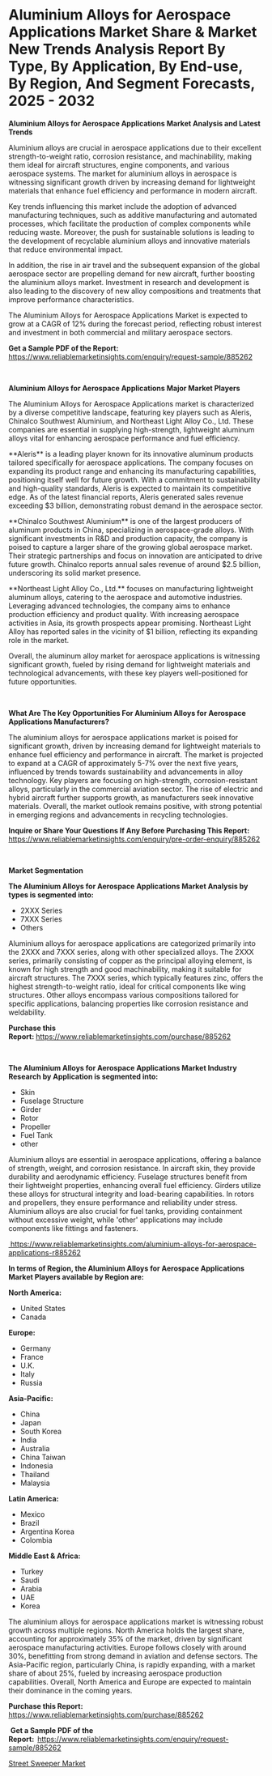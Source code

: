 <p><h1>Aluminium Alloys for Aerospace Applications Market Share & Market New Trends Analysis Report By Type, By Application, By End-use, By Region, And Segment Forecasts, 2025 - 2032</h1></p><p><strong>Aluminium Alloys for Aerospace Applications Market Analysis and Latest Trends</strong></p>
<p><p>Aluminium alloys are crucial in aerospace applications due to their excellent strength-to-weight ratio, corrosion resistance, and machinability, making them ideal for aircraft structures, engine components, and various aerospace systems. The market for aluminium alloys in aerospace is witnessing significant growth driven by increasing demand for lightweight materials that enhance fuel efficiency and performance in modern aircraft. </p><p>Key trends influencing this market include the adoption of advanced manufacturing techniques, such as additive manufacturing and automated processes, which facilitate the production of complex components while reducing waste. Moreover, the push for sustainable solutions is leading to the development of recyclable aluminium alloys and innovative materials that reduce environmental impact. </p><p>In addition, the rise in air travel and the subsequent expansion of the global aerospace sector are propelling demand for new aircraft, further boosting the aluminium alloys market. Investment in research and development is also leading to the discovery of new alloy compositions and treatments that improve performance characteristics.</p><p>The Aluminium Alloys for Aerospace Applications Market is expected to grow at a CAGR of 12% during the forecast period, reflecting robust interest and investment in both commercial and military aerospace sectors.</p></p>
<p><strong>Get a Sample PDF of the Report:&nbsp;</strong> <a href="https://www.reliablemarketinsights.com/enquiry/request-sample/885262?utm_campaign=3031&utm_medium=2&utm_source=Github&utm_content=ia&utm_term=30032025&utm_id=aluminium-alloys-for-aerospace-applications">https://www.reliablemarketinsights.com/enquiry/request-sample/885262</a></p>
<p>&nbsp;</p>
<p><strong>Aluminium Alloys for Aerospace Applications Major Market Players</strong></p>
<p><p>The Aluminium Alloys for Aerospace Applications market is characterized by a diverse competitive landscape, featuring key players such as Aleris, Chinalco Southwest Aluminium, and Northeast Light Alloy Co., Ltd. These companies are essential in supplying high-strength, lightweight aluminum alloys vital for enhancing aerospace performance and fuel efficiency.</p><p>**Aleris** is a leading player known for its innovative aluminum products tailored specifically for aerospace applications. The company focuses on expanding its product range and enhancing its manufacturing capabilities, positioning itself well for future growth. With a commitment to sustainability and high-quality standards, Aleris is expected to maintain its competitive edge. As of the latest financial reports, Aleris generated sales revenue exceeding $3 billion, demonstrating robust demand in the aerospace sector.</p><p>**Chinalco Southwest Aluminium** is one of the largest producers of aluminum products in China, specializing in aerospace-grade alloys. With significant investments in R&D and production capacity, the company is poised to capture a larger share of the growing global aerospace market. Their strategic partnerships and focus on innovation are anticipated to drive future growth. Chinalco reports annual sales revenue of around $2.5 billion, underscoring its solid market presence.</p><p>**Northeast Light Alloy Co., Ltd.** focuses on manufacturing lightweight aluminum alloys, catering to the aerospace and automotive industries. Leveraging advanced technologies, the company aims to enhance production efficiency and product quality. With increasing aerospace activities in Asia, its growth prospects appear promising. Northeast Light Alloy has reported sales in the vicinity of $1 billion, reflecting its expanding role in the market.</p><p>Overall, the aluminum alloy market for aerospace applications is witnessing significant growth, fueled by rising demand for lightweight materials and technological advancements, with these key players well-positioned for future opportunities.</p></p>
<p>&nbsp;</p>
<p><strong>What Are The Key Opportunities For Aluminium Alloys for Aerospace Applications Manufacturers?</strong></p>
<p><p>The aluminium alloys for aerospace applications market is poised for significant growth, driven by increasing demand for lightweight materials to enhance fuel efficiency and performance in aircraft. The market is projected to expand at a CAGR of approximately 5-7% over the next five years, influenced by trends towards sustainability and advancements in alloy technology. Key players are focusing on high-strength, corrosion-resistant alloys, particularly in the commercial aviation sector. The rise of electric and hybrid aircraft further supports growth, as manufacturers seek innovative materials. Overall, the market outlook remains positive, with strong potential in emerging regions and advancements in recycling technologies.</p></p>
<p><strong>Inquire or Share Your Questions If Any Before Purchasing This Report:</strong> <a href="https://www.reliablemarketinsights.com/enquiry/pre-order-enquiry/885262?utm_campaign=3031&utm_medium=2&utm_source=Github&utm_content=ia&utm_term=30032025&utm_id=aluminium-alloys-for-aerospace-applications">https://www.reliablemarketinsights.com/enquiry/pre-order-enquiry/885262</a></p>
<p>&nbsp;</p>
<p><strong>Market Segmentation</strong></p>
<p><strong>The Aluminium Alloys for Aerospace Applications Market Analysis by types is segmented into:</strong></p>
<p><ul><li>2XXX Series</li><li>7XXX Series</li><li>Others</li></ul></p>
<p><p>Aluminium alloys for aerospace applications are categorized primarily into the 2XXX and 7XXX series, along with other specialized alloys. The 2XXX series, primarily consisting of copper as the principal alloying element, is known for high strength and good machinability, making it suitable for aircraft structures. The 7XXX series, which typically features zinc, offers the highest strength-to-weight ratio, ideal for critical components like wing structures. Other alloys encompass various compositions tailored for specific applications, balancing properties like corrosion resistance and weldability.</p></p>
<p><strong>Purchase this Report:&nbsp;</strong><a href="https://www.reliablemarketinsights.com/purchase/885262?utm_campaign=3031&utm_medium=2&utm_source=Github&utm_content=ia&utm_term=30032025&utm_id=aluminium-alloys-for-aerospace-applications">https://www.reliablemarketinsights.com/purchase/885262</a></p>
<p>&nbsp;</p>
<p><strong>The Aluminium Alloys for Aerospace Applications Market Industry Research by Application is segmented into:</strong></p>
<p><ul><li>Skin</li><li>Fuselage Structure</li><li>Girder</li><li>Rotor</li><li>Propeller</li><li>Fuel Tank</li><li>other</li></ul></p>
<p><p>Aluminium alloys are essential in aerospace applications, offering a balance of strength, weight, and corrosion resistance. In aircraft skin, they provide durability and aerodynamic efficiency. Fuselage structures benefit from their lightweight properties, enhancing overall fuel efficiency. Girders utilize these alloys for structural integrity and load-bearing capabilities. In rotors and propellers, they ensure performance and reliability under stress. Aluminium alloys are also crucial for fuel tanks, providing containment without excessive weight, while 'other' applications may include components like fittings and fasteners.</p></p>
<p><a href="https://www.reliablemarketinsights.com/aluminium-alloys-for-aerospace-applications-r885262?utm_campaign=3031&utm_medium=2&utm_source=Github&utm_content=ia&utm_term=30032025&utm_id=aluminium-alloys-for-aerospace-applications">&nbsp;https://www.reliablemarketinsights.com/aluminium-alloys-for-aerospace-applications-r885262</a></p>
<p><strong>In terms of Region, the Aluminium Alloys for Aerospace Applications Market Players available by Region are:</strong></p>
<p>
    <p> <strong> North America: </strong>
        <ul>
            <li>United States</li>
            <li>Canada</li>
        </ul>
        </p> 
    <p> <strong> Europe: </strong>
        <ul>
            <li>Germany</li>
            <li>France</li>
            <li>U.K.</li>
            <li>Italy</li>
            <li>Russia</li>
        </ul>
        </p> 
    <p> <strong> Asia-Pacific: </strong>
        <ul>
            <li>China</li>
            <li>Japan</li>
            <li>South Korea</li>
            <li>India</li>
            <li>Australia</li>
            <li>China Taiwan</li>
            <li>Indonesia</li>
            <li>Thailand</li>
            <li>Malaysia</li>
        </ul>
        </p> 
    <p> <strong> Latin America: </strong>
        <ul>
            <li>Mexico</li>
            <li>Brazil</li>
            <li>Argentina Korea</li>
            <li>Colombia</li>
        </ul>
        </p> 
    <p> <strong> Middle East & Africa: </strong>
        <ul>
            <li>Turkey</li>
            <li>Saudi</li>
            <li>Arabia</li>
            <li>UAE</li>
            <li>Korea</li>
        </ul>
    </p>
    </p>
<p><p>The aluminium alloys for aerospace applications market is witnessing robust growth across multiple regions. North America holds the largest share, accounting for approximately 35% of the market, driven by significant aerospace manufacturing activities. Europe follows closely with around 30%, benefitting from strong demand in aviation and defense sectors. The Asia-Pacific region, particularly China, is rapidly expanding, with a market share of about 25%, fueled by increasing aerospace production capabilities. Overall, North America and Europe are expected to maintain their dominance in the coming years.</p></p>
<p><strong>Purchase this Report: </strong><a href="https://www.reliablemarketinsights.com/purchase/885262?utm_campaign=3031&utm_medium=2&utm_source=Github&utm_content=ia&utm_term=30032025&utm_id=aluminium-alloys-for-aerospace-applications">https://www.reliablemarketinsights.com/purchase/885262</a></p>
<p>&nbsp;<strong>Get a Sample PDF of the Report:&nbsp;&nbsp;</strong><a href="https://www.reliablemarketinsights.com/enquiry/request-sample/885262?utm_campaign=3031&utm_medium=2&utm_source=Github&utm_content=ia&utm_term=30032025&utm_id=aluminium-alloys-for-aerospace-applications">https://www.reliablemarketinsights.com/enquiry/request-sample/885262</a></p>
<p><strong></strong></p>
<p><p><a href="https://github.com/tashipmhuiri/Market-Research-Report-List-1/blob/main/street-sweeper-market.md?utm_campaign=3031&utm_medium=2&utm_source=Github&utm_content=ia&utm_term=30032025&utm_id=aluminium-alloys-for-aerospace-applications">Street Sweeper Market</a></p></p>